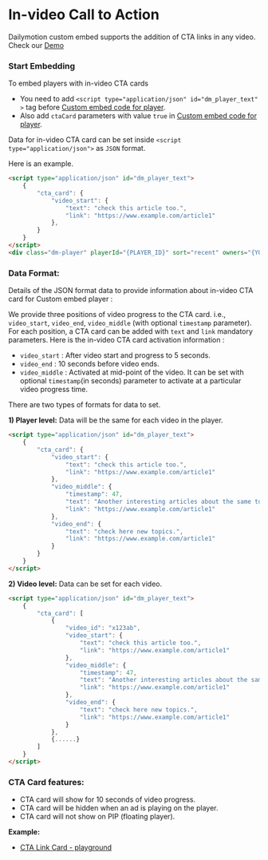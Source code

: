 # In-video Call to Action

Dailymotion custom embed supports the addition of CTA links in any video. Check our [Demo](https://dmvs-apac.github.io/custom-embed-v2/examples/cta_card/index.html)

### Start Embedding

To embed players with in-video CTA cards 
- You need to add `<script type="application/json" id="dm_player_text" >` tag before [Custom embed code for player](https://dmvs-apac.github.io/custom-embed-v2/).
- Also add `ctaCard` parameters with value `true` in [Custom embed code for player](https://dmvs-apac.github.io/custom-embed-v2/).

Data for in-video CTA card can be set inside `<script type="application/json">` as `JSON` format.

Here is an example.

```html
<script type="application/json" id="dm_player_text">
    {
        "cta_card": {
            "video_start": {
                "text": "check this article too.",
                "link": "https://www.example.com/article1"
            },
        }
    }
</script>
<div class="dm-player" playerId="{PLAYER_ID}" sort="recent" owners="{YOUR_CHANNEL_NAME}" ctaCard="true"></div>
```

### Data Format:

Details of the JSON format data to provide information about in-video CTA card for Custom embed player :

We provide three positions of video progress to the CTA card. i.e., `video_start`, `video_end`, `video_middle` (with optional `timestamp` parameter). For each position, a CTA card can be added with `text` and `link` mandatory parameters. Here is the in-video CTA card activation information : 

- `video_start` : After video start and progress to 5 seconds.
- `video_end` : 10 seconds before video ends.
- `video_middle` : Activated at mid-point of the video. It can be set with optional `timestamp`(in seconds) parameter to activate at a particular video progress time.


There are two types of formats for data to set.

__1) Player level:__ Data will be the same for each video in the player.

```html
<script type="application/json" id="dm_player_text">
    {
        "cta_card": {
            "video_start": {
                "text": "check this article too.",
                "link": "https://www.example.com/article1"
            },
            "video_middle": {
                "timestamp": 47, 
                "text": "Another interesting articles about the same topic",
                "link": "https://www.example.com/article1"
            },
            "video_end": {
                "text": "check here new topics.",
                "link": "https://www.example.com/article1"
            }
        }
    }
</script>
```

__2) Video level:__ Data can be set for each video.


```html
<script type="application/json" id="dm_player_text">
    {
        "cta_card": [
            {
                "video_id": "x123ab",
                "video_start": {
                    "text": "check this article too.",
                    "link": "https://www.example.com/article1"
                },
                "video_middle": {
                    "timestamp": 47,
                    "text": "Another interesting articles about the same topic",
                    "link": "https://www.example.com/article1"
                },
                "video_end": {
                    "text": "check here new topics.",
                    "link": "https://www.example.com/article1"
                }
            },
            {......}
        ]
    }
</script>
```


### CTA Card features:
- CTA card will show for 10 seconds of video progress.
- CTA card will be hidden when an ad is playing on the player.
- CTA card will not show on PIP (floating player). 

**Example:**
- [CTA Link Card - playground](https://dmvs-apac.github.io/custom-embed-v2/examples/cta_card/index.html)
